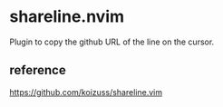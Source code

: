 # shareline.nvim

Plugin to copy the github URL of the line on the cursor.

## reference

https://github.com/koizuss/shareline.vim

